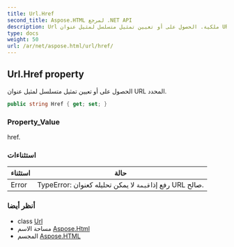 ```yaml
---
title: Url.Href
second_title: Aspose.HTML لمرجع .NET API
description: Url ملكية. الحصول على أو تعيين تمثيل متسلسل لمثيل عنوان URL المحدد.
type: docs
weight: 50
url: /ar/net/aspose.html/url/href/
---
```

## Url.Href property

الحصول على أو تعيين تمثيل متسلسل لمثيل عنوان URL المحدد.

```csharp
public string Href { get; set; }
```

### Property_Value

href.

### استثناءات

| استثناء | حالة |
| --- | --- |
| Error | TypeError: رفع إذا`قيمة` لا يمكن تحليله كعنوان URL صالح. |

### أنظر أيضا

* class [Url](../)
* مساحة الاسم [Aspose.Html](../../url/)
* المجسم [Aspose.HTML](../../../)


